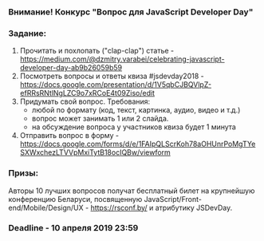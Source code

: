 ### Внимание! Конкурс "Вопрос для JavaScript Developer Day"

### Задание:
1. Прочитать и похлопать ("clap-clap") статье - https://medium.com/@dzmitry.varabei/celebrating-javascript-developer-day-ab9b26059b59
2. Посмотреть вопросы и ответы квиза #jsdevday2018 - https://docs.google.com/presentation/d/1V5qbCJBQVlpZ-efRRsRNtlNgLZC9o7xRCoE4t09Ziso/edit
3. Придумать свой вопрос. Требования:
   - любой по формату (код, текст, картинка, аудио, видео и т.д.) 
   - вопрос может занимать 1 или 2 слайда. 
   - на обсуждение вопроса у участников квиза будет 1 минута
4. Отправить вопрос в форму - https://docs.google.com/forms/d/e/1FAIpQLScrKoh78aOHUnrPoMgTYeSXWxchezLTVVpMxiTytB18ocIQBw/viewform

### Призы: 
Авторы 10 лучших вопросов получат бесплатный билет на крупнейшую конференцию Беларуси, посвященную JavaScript/Front-end/Mobile/Design/UX  - https://rsconf.by/ и атрибутику JSDevDay.

### Deadline - 10 апреля 2019 23:59
